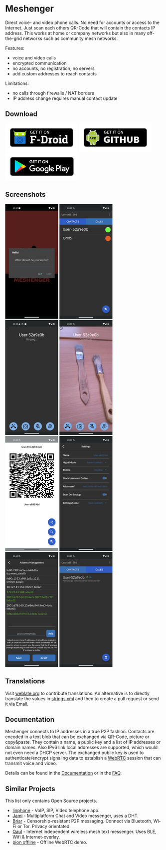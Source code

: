 # Meshenger

Direct voice- and video phone calls. No need for accounts or access to the Internet. Just scan each others QR-Code that will contain the contacts IP address. This works at home or company networks but also in many off-the-grid networks such as community mesh networks.

Features:

- voice and video calls
- encrypted communication
- no accounts, no registration, no servers
- add custom addresses to reach contacts


Limitations:

- no calls through firewalls / NAT borders
- IP address change requires manual contact update

## Download

[<img src="docs/fdroid.png" alt="Get it on F-Droid" height="90">](https://f-droid.org/packages/d.d.meshenger/)
[<img src="docs/apk.png" alt="Get it on GitHub" height="90">](https://github.com/meshenger-app/meshenger-android/releases)
[<img src="docs/gplay.png" alt="Get it on Google Play" height="90">](https://play.google.com/store/apps/details?id=app.meshenger)

## Screenshots

<img src="graphical-assets/phone-screenshots/01_logo_4.4.5.png" width="170"> <img src="graphical-assets/phone-screenshots/02_contacts_4.4.5.png" width="170"> <img src="graphical-assets/phone-screenshots/03_ringing.png" width="170"> <img src="graphical-assets/phone-screenshots/04_call_4.4.5.png" width="170"> <img src="graphical-assets/phone-screenshots/05_qrcode_4.4.5.png" width="170"> <img src="graphical-assets/phone-screenshots/06_settings_4.4.5.png" width="170"> <img src="graphical-assets/phone-screenshots/07_address_management_4.4.5.png" width="170"> <img src="graphical-assets/phone-screenshots/08_history_4.4.5.png" width="170">

## Translations

Visit [weblate.org](https://hosted.weblate.org/engage/meshenger/) to contribute translations. An alternative is to directly translate the values in [strings.xml](https://github.com/meshenger-app/meshenger-android/blob/master/app/src/main/res/values/strings.xml) and then to create a pull request or send it via Email.

## Documentation

Meshenger connects to IP addresses in a true P2P fashion. Contacts are encoded in a text blob that can be exchanged via QR-Code, picture or copy&paste. They contain a name, a public key and a list of IP addresses or domain names. Also IPv6 link local addresses are supported, which would not even need a DHCP server. The exchanged public key is used to authenticate/encrypt signaling data to establish a [WebRTC](https://webrtc.org/) session that can transmit voice and video.

Details can be found in the [Documentation](docs/documentation.md) or in the [FAQ](docs/faq.md).

## Similar Projects

This list only contains Open Source projects.

* [linphone](https://linphone.org/) - VoIP, SIP, Video telephone app.
* [Jami](https://jami.net/) - Multiplatform Chat and Video messenger, uses a DHT.
* [Briar](https://briarproject.org/) - Censorship-resistant P2P messaging. Connect via Bluetooth, Wi-Fi or Tor. Privacy orientated.
* [Qaul](https://qaul.net/) - Internet independent wireless mesh text messenger. Uses BLE, Wifi & Internet-overlay.
* [pion offline](https://github.com/pion/offline-browser-communication) - Offline WebRTC demo.
